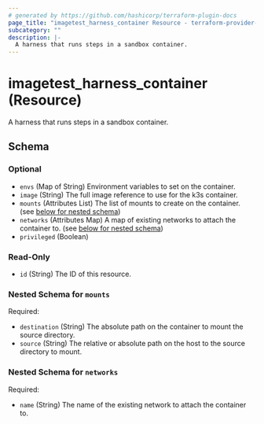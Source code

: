 ```yaml
---
# generated by https://github.com/hashicorp/terraform-plugin-docs
page_title: "imagetest_harness_container Resource - terraform-provider-imagetest"
subcategory: ""
description: |-
  A harness that runs steps in a sandbox container.
---
```


# imagetest_harness_container (Resource)

A harness that runs steps in a sandbox container.



<!-- schema generated by tfplugindocs -->
## Schema

### Optional

- `envs` (Map of String) Environment variables to set on the container.
- `image` (String) The full image reference to use for the k3s container.
- `mounts` (Attributes List) The list of mounts to create on the container. (see [below for nested schema](#nestedatt--mounts))
- `networks` (Attributes Map) A map of existing networks to attach the container to. (see [below for nested schema](#nestedatt--networks))
- `privileged` (Boolean)

### Read-Only

- `id` (String) The ID of this resource.

<a id="nestedatt--mounts"></a>
### Nested Schema for `mounts`

Required:

- `destination` (String) The absolute path on the container to mount the source directory.
- `source` (String) The relative or absolute path on the host to the source directory to mount.


<a id="nestedatt--networks"></a>
### Nested Schema for `networks`

Required:

- `name` (String) The name of the existing network to attach the container to.
